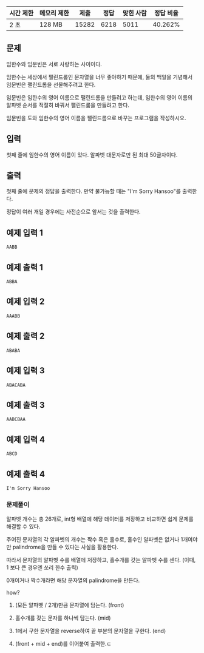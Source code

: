 | 시간 제한 | 메모리 제한 | 제출 | 정답 | 맞힌 사람 | 정답 비율 |
| --- | --- | --- | --- | --- | --- |
| 2 초 | 128 MB | 15282 | 6218 | 5011 | 40.262% |

## 문제

임한수와 임문빈은 서로 사랑하는 사이이다.

임한수는 세상에서 팰린드롬인 문자열을 너무 좋아하기 때문에, 둘의 백일을 기념해서 임문빈은 팰린드롬을 선물해주려고 한다.

임문빈은 임한수의 영어 이름으로 팰린드롬을 만들려고 하는데, 임한수의 영어 이름의 알파벳 순서를 적절히 바꿔서 팰린드롬을 만들려고 한다.

임문빈을 도와 임한수의 영어 이름을 팰린드롬으로 바꾸는 프로그램을 작성하시오.

## 입력

첫째 줄에 임한수의 영어 이름이 있다. 알파벳 대문자로만 된 최대 50글자이다.

## 출력

첫째 줄에 문제의 정답을 출력한다. 만약 불가능할 때는 "I'm Sorry Hansoo"를 출력한다. 

정답이 여러 개일 경우에는 사전순으로 앞서는 것을 출력한다.

## 예제 입력 1

```
AABB

```

## 예제 출력 1

```
ABBA
```

## 예제 입력 2

```
AAABB
```

## 예제 출력 2

```
ABABA
```

## 예제 입력 3

```
ABACABA

```

## 예제 출력 3

```
AABCBAA
```

## 예제 입력 4

```
ABCD
```

## 예제 출력 4

```
I'm Sorry Hansoo
```

### 문제풀이
알파벳 개수는 총 26개로, int형 배열에 해당 데이터를 저장하고 비교하면 쉽게 문제를 해결할 수 있다.

주어진 문자열의 각 알파벳의 개수는 짝수 혹은 홀수로, 홀수인 알파벳은 없거나 1개여야만 palindrome을 만들 수 있다는 사실을 활용한다.
 
따라서 문자열의 알파벳 수를 배열에 저장하고, 홀수개를 갖는 알파벳 수를 센다. (이때, 1 보다 큰 경우엔 쏘리 한수 출력)

0개이거나 짝수개라면 해당 문자열의 palindrome을 만든다. 

how?

1. (모든 알파벳 / 2개)만큼 문자열에 담는다. (front)

2. 홀수개를 갖는 문자를 하나씩 담는다. (mid)

3. 1에서 구한 문자열을 reverse하여 끝 부분의 문자열을 구한다. (end)

4. (front + mid + end)를 이어붙여 출력한.ㄷ 

